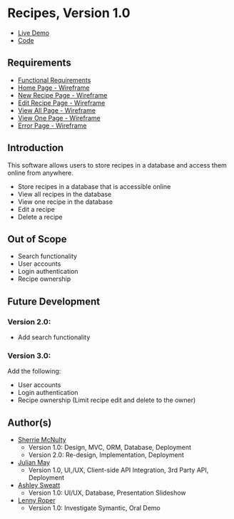 # Recipes, Version 1.0

- [Live Demo](https://recipes-srm.herokuapp.com/)
- [Code](https://github.com/sherriemcnulty/recipes)

## Requirements

- [Functional Requirements](https://sherriemcnulty.github.io/recipes/public/assets/documents/Requirements.PDF)
- [Home Page - Wireframe](https://sherriemcnulty.github.io/recipes/public/assets/documents/wireframe_index.pdf)
- [New Recipe Page - Wireframe](https://sherriemcnulty.github.io/recipes/public/assets/documents/wireframe_create.pdf)
- [Edit Recipe Page - Wireframe](https://sherriemcnulty.github.io/recipes/public/assets/documents/wireframe_update.pdf)
- [View All Page - Wireframe](https://sherriemcnulty.github.io/recipes/public/assets/documents/wireframe_view-all.pdf)
- [View One Page - Wireframe](https://sherriemcnulty.github.io/recipes/public/assets/documents/wireframe_view-one.pdf)
- [Error Page - Wireframe](https://sherriemcnulty.github.io/recipes/public/assets/documents/wireframe_error.pdf)

## Introduction

This software allows users to store recipes in a database and access them online from anywhere.

- Store recipes in a database that is accessible online
- View all recipes in the database
- View one recipe in the database
- Edit a recipe
- Delete a recipe

## Out of Scope

- Search functionality
- User accounts
- Login authentication
- Recipe ownership

## Future Development

### Version 2.0:

- Add search functionality

### Version 3.0:

Add the following:

- User accounts
- Login authentication
- Recipe ownership (Limit recipe edit and delete to the owner)

## Author(s)

- [Sherrie McNulty](https://github.com/sherriemcnulty)
  - Version 1.0: Design, MVC, ORM, Database, Deployment
  - Version 2.0: Re-design, Implementation, Deployment
- [Julian May](https://github.com/julianmay9)
  - Version 1.0, UI,/UX, Client-side API Integration, 3rd Party API, Deployment
- [Ashley Sweatt](https://github.com/aswea002)
  - Version 1.0: UI/UX, Database, Presentation Slideshow
- [Lenny Roper](https://github.com/LennyRoper)
  - Version 1.0: Investigate Symantic, Oral Demo

